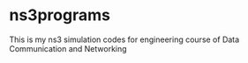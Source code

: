 # ns3programs
This is my ns3 simulation codes for engineering course of Data Communication and Networking
